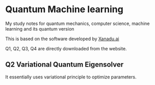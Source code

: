 # Quantum Machine learning
My study notes for quantum mechanics, computer science, machine learning and its quantum version

This is based on the software developed by [Xanadu.ai](https://www.xanadu.ai)

Q1, Q2, Q3, Q4 are directly downloaded from the website.

## Q2 Variational Quantum Eigensolver
It essentially uses variational principle to optimize parameters.
